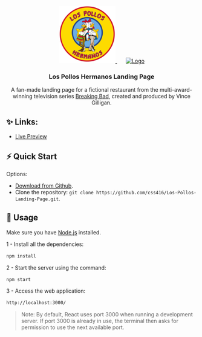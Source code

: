 <!-- PROJECT LOGO -->
<br />
<div align="center">
  <a href="https://los-pollos-hermanos-5ba22.web.app/">
     <img src="src/assets/images/logo.png" alt="Logo" width="150" height="150">
  </a>
  &nbsp;&nbsp;&nbsp;&nbsp;&nbsp;
  <a href="https://www.sonypictures.com/tv/breakingbad">
     <img src="https://upload.wikimedia.org/wikipedia/commons/thumb/7/77/Breaking_Bad_logo.svg/2560px-Breaking_Bad_logo.svg.png" alt="Logo" width="250" height="150">
  </a>

  <h3 align="center">Los Pollos Hermanos Landing Page</h3>

  <p align="center">
    A fan-made landing page for a fictional restaurant from the multi-award-winning television series <a href="https://www.sonypictures.com/tv/breakingbad">Breaking Bad</a>, created and produced by Vince Gilligan.
    <br />
    <!-- <a href="https://github.com/othneildrew/Best-README-Template"><strong>Explore the docs »</strong></a>
    <br />
    <br />
    <a href="https://github.com/othneildrew/Best-README-Template">View Demo</a>
    ·
    <a href="https://github.com/othneildrew/Best-README-Template/issues">Report Bug</a>
    ·
    <a href="https://github.com/othneildrew/Best-README-Template/issues">Request Feature</a> -->
  </p>
</div>

## ✨ Links: 
+ [Live Preview](https://los-pollos-hermanos-5ba22.web.app/)
  
## ⚡️ Quick Start

Options:

- [Download from Github](https://github.com/creativetimofficial/awesome-landing-page.git).
- Clone the repository: `git clone https://github.com/css416/Los-Pollos-Landing-Page.git`.

## 🚀 Usage

Make sure you have [Node.js](https://nodejs.org/en/) installed.

1 - Install all the dependencies:

```sh
npm install
```

2 - Start the server using the command:
```sh
npm start
```

3 - Access the web application:
```sh
http://localhost:3000/ 
```
> Note: By default, React uses port 3000 when running a development server. If port 3000 is already in use, the terminal then asks for permission to use the next available port.
